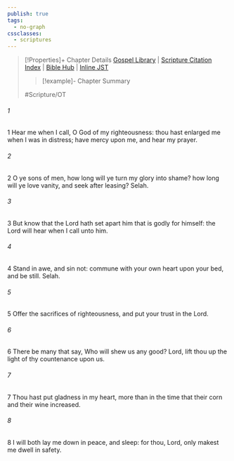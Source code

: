 ```yaml
---
publish: true
tags:
  - no-graph
cssclasses:
  - scriptures
---
```

>[!Properties]+ Chapter Details
>[Gospel Library](https://churchofjesuschrist.org/study/scriptures/ot/ps/4?lang=eng)    |    [Scripture Citation Index](https://scriptures.byu.edu/#07704::c07704)    |    [Bible Hub](https://biblehub.com/psalms/4.htm)    |    [Inline JST](https://scripturetoolbox.com/html/ic/Psalms/4.html)
>>[!example]- Chapter Summary
>> 
> 
>
>#Scripture/OT
###### 1
1 Hear me when I call, O God of my righteousness: thou hast enlarged me when I was in distress; have mercy upon me, and hear my prayer.
###### 2
2 O ye sons of men, how long will ye turn my glory into shame? how long will ye love vanity, and seek after leasing? Selah.
###### 3
3 But know that the Lord hath set apart him that is godly for himself: the Lord will hear when I call unto him.
###### 4
4 Stand in awe, and sin not: commune with your own heart upon your bed, and be still. Selah.
###### 5
5 Offer the sacrifices of righteousness, and put your trust in the Lord.
###### 6
6 There be many that say, Who will shew us any good? Lord, lift thou up the light of thy countenance upon us.
###### 7
7 Thou hast put gladness in my heart, more than in the time that their corn and their wine increased.
###### 8
8 I will both lay me down in peace, and sleep: for thou, Lord, only makest me dwell in safety.

